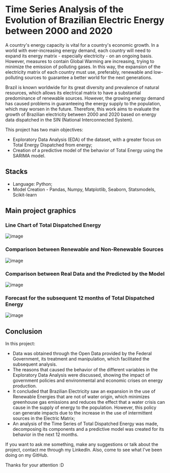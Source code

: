 # Time Series Analysis of the Evolution of Brazilian Electric Energy between 2000 and 2020

  A country's energy capacity is vital for a country's economic growth. In a world with ever-increasing energy demand, each country will need to expand its energy matrix - especially electricity - on an ongoing basis. However, measures to contain Global Warming are increasing, trying to minimize the emission of polluting gases. In this way, the expansion of the electricity matrix of each country must use, preferably, renewable and low-polluting sources to guarantee a better world for the next generations.

  Brazil is known worldwide for its great diversity and prevalence of natural resources, which allows its electrical matrix to have a substantial predominance of renewable sources. However, the growing energy demand has caused problems in guaranteeing the energy supply to the population, which may worsen in the future. Therefore, this work aims to evaluate the growth of Brazilian electricity between 2000 and 2020 based on energy data dispatched in the SIN (National Interconnected System).

  This project has two main objectives:

- Exploratory Data Analysis (EDA) of the dataset, with a greater focus on Total Energy Dispatched from energy;
- Creation of a predictive model of the behavior of Total Energy using the SARIMA model.

## Stacks
- Language: Python;
- Model Creation - Pandas, Numpy, Matplotlib, Seaborn, Statsmodels, Scikit-learn

## Main project graphics

### Line Chart of Total Dispatched Energy
![image](https://user-images.githubusercontent.com/95313119/161653894-3f312a84-a4a4-476a-83bc-24c963ca70b6.png)

### Comparison between Renewable and Non-Renewable Sources
![image](https://user-images.githubusercontent.com/95313119/161653932-47e887ac-f4ad-4723-8fab-ed997d4d5454.png)

### Comparison between Real Data and the Predicted by the Model
![image](https://user-images.githubusercontent.com/95313119/161653958-d4537942-8cc4-4a0d-9a0a-bc4c871b328f.png)

### Forecast for the subsequent 12 months of Total Dispatched Energy
![image](https://user-images.githubusercontent.com/95313119/161653991-5c1d62e2-5eef-4c19-812e-c8c18fc97dfd.png)

## Conclusion

 In this project:

- Data was obtained through the Open Data provided by the Federal Government, its treatment and manipulation, which facilitated the subsequent analysis.
- The reasons that caused the behavior of the different variables in the Exploratory Data Analysis were discussed, showing the impact of government policies and environmental and economic crises on energy production.
- It concluded that Brazilian Electricity saw an expansion in the use of Renewable Energies that are not of water origin, which minimizes greenhouse gas emissions and reduces the effect that a water crisis can cause in the supply of energy to the population. However, this policy can generate impacts due to the increase in the use of intermittent sources in the Electric Matrix;
- An analysis of the Time Series of Total Dispatched Energy was made, decomposing its components and a predictive model was created for its behavior in the next 12 months.

If you want to ask me something, make any suggestions or talk about the project, contact me through my LinkedIn. Also, come to see what I've been doing on my GitHub.

Thanks for your attention :D
